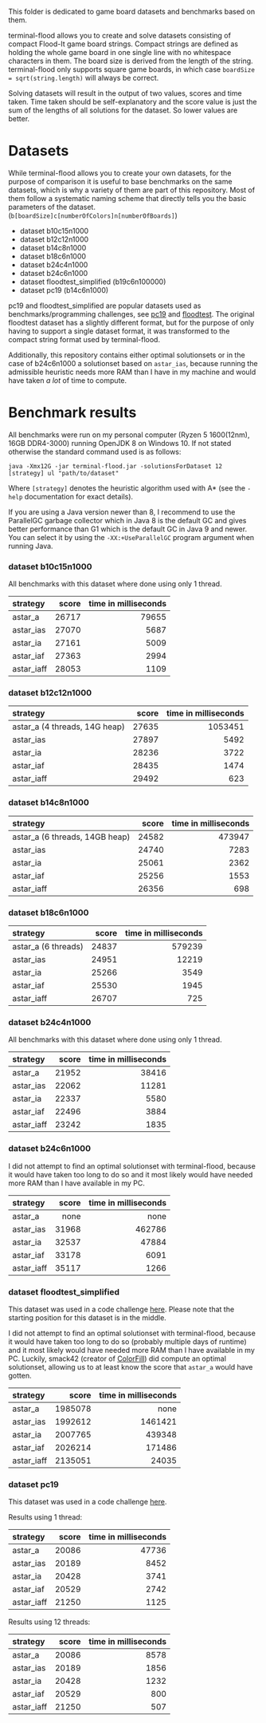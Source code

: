 This folder is dedicated to game board datasets and benchmarks based on them.

terminal-flood allows you to create and solve datasets consisting of compact Flood-It game board strings. Compact strings are defined as holding the whole game board in one single line with no whitespace characters in them. The board size is derived from the length of the string. terminal-flood only supports square game boards, in which case `boardSize = sqrt(string.length)` will always be correct.

Solving datasets will result in the output of two values, scores and time taken. Time taken should be self-explanatory and the score value is just the sum of the lengths of all solutions for the dataset. So lower values are better.


# Datasets

While terminal-flood allows you to create your own datasets, for the purpose of comparison it is useful to base benchmarks on the same datasets, which is why a variety of them are part of this repository. Most of them follow a systematic naming scheme that directly tells you the basic parameters of the dataset. (`b[boardSize]c[numberOfColors]n[numberOfBoards]`)

- dataset b10c15n1000
- dataset b12c12n1000
- dataset b14c8n1000
- dataset b18c6n1000
- dataset b24c4n1000
- dataset b24c6n1000
- dataset floodtest_simplified (b19c6n100000)
- dataset pc19 (b14c6n1000)

pc19 and floodtest_simplified are popular datasets used as benchmarks/programming challenges, see [pc19](https://web.archive.org/web/20150909200653/http://cplus.about.com/od/programmingchallenges/a/challenge19.htm) and [floodtest](https://codegolf.stackexchange.com/questions/26232/create-a-flood-paint-ai). The original floodtest dataset has a slightly different format, but for the purpose of only having to support a single dataset format, it was transformed to the compact string format used by terminal-flood.

Additionally, this repository contains either optimal solutionsets or in the case of b24c6n1000 a solutionset based on `astar_ias`, because running the admissible heuristic needs more RAM than I have in my machine and would have taken *a lot* of time to compute.


# Benchmark results

All benchmarks were run on my personal computer (Ryzen 5 1600(12nm), 16GB DDR4-3000) running OpenJDK 8 on Windows 10. If not stated otherwise the standard command used is as follows:

```
java -Xmx12G -jar terminal-flood.jar -solutionsForDataset 12 [strategy] ul "path/to/dataset"
```

Where `[strategy]` denotes the heuristic algorithm used with A* (see the `-help` documentation for exact details).

If you are using a Java version newer than 8, I recommend to use the ParallelGC garbage collector which in Java 8 is the default GC and gives better performance than G1 which is the default GC in Java 9 and newer. You can select it by using the `-XX:+UseParallelGC` program argument when running Java.


### dataset b10c15n1000

All benchmarks with this dataset where done using only 1 thread.

| strategy | score | time in milliseconds |
| :--- | ---: | ---: |
| astar_a | 26717 | 79655 |
| astar_ias | 27070 | 5687 |
| astar_ia | 27161 | 5009 |
| astar_iaf | 27363 | 2994 |
| astar_iaff | 28053 | 1109 |


### dataset b12c12n1000

| strategy | score | time in milliseconds |
| :--- | ---: | ---: |
| astar_a (4 threads, 14G heap) | 27635 | 1053451 |
| astar_ias | 27897 | 5492 |
| astar_ia | 28236 | 3722 |
| astar_iaf | 28435 | 1474 |
| astar_iaff | 29492 | 623 |


### dataset b14c8n1000

| strategy | score | time in milliseconds |
| :--- | ---: | ---: |
| astar_a (6 threads, 14GB heap) | 24582 | 473947 |
| astar_ias | 24740 | 7283 |
| astar_ia | 25061 | 2362 |
| astar_iaf | 25256 | 1553 |
| astar_iaff | 26356 | 698 |


### dataset b18c6n1000

| strategy | score | time in milliseconds |
| :--- | ---: | ---: |
| astar_a (6 threads) | 24837 | 579239 |
| astar_ias | 24951 | 12219 |
| astar_ia | 25266 | 3549 |
| astar_iaf | 25530 | 1945 |
| astar_iaff | 26707 | 725 |


### dataset b24c4n1000

All benchmarks with this dataset where done using only 1 thread.

| strategy | score | time in milliseconds |
| :--- | ---: | ---: |
| astar_a | 21952 | 38416 |
| astar_ias | 22062 | 11281 |
| astar_ia | 22337 | 5580 |
| astar_iaf | 22496 | 3884 |
| astar_iaff | 23242 | 1835 |


### dataset b24c6n1000

I did not attempt to find an optimal solutionset with terminal-flood, because it would have taken too long to do so and it most likely would have needed more RAM than I have available in my PC.

| strategy | score | time in milliseconds |
| :--- | ---: | ---: |
| astar_a | none | none |
| astar_ias | 31968 | 462786 |
| astar_ia | 32537 | 47884 |
| astar_iaf | 33178 | 6091 |
| astar_iaff | 35117 | 1266 |


### dataset floodtest_simplified

This dataset was used in a code challenge [here](https://codegolf.stackexchange.com/questions/26232/create-a-flood-paint-ai). Please note that the starting position for this dataset is in the middle.

I did not attempt to find an optimal solutionset with terminal-flood, because it would have taken too long to do so (probably multiple days of runtime) and it most likely would have needed more RAM than I have available in my PC. Luckily, smack42 (creator of [ColorFill](https://github.com/smack42/ColorFill)) did compute an optimal solutionset, allowing us to at least know the score that `astar_a` would have gotten.

| strategy | score | time in milliseconds |
| :--- | ---: | ---: |
| astar_a | 1985078 | none |
| astar_ias | 1992612 | 1461421 |
| astar_ia | 2007765 | 439348 |
| astar_iaf | 2026214 | 171486 |
| astar_iaff | 2135051 | 24035 |


### dataset pc19

This dataset was used in a code challenge [here](https://web.archive.org/web/20150909200653/http://cplus.about.com/od/programmingchallenges/a/challenge19.htm).

Results using 1 thread:

| strategy | score | time in milliseconds |
| :--- | ---: | ---: |
| astar_a | 20086 | 47736 |
| astar_ias | 20189 | 8452 |
| astar_ia | 20428 | 3741 |
| astar_iaf | 20529 | 2742 |
| astar_iaff | 21250 | 1125 |


Results using 12 threads:

| strategy | score | time in milliseconds |
| :--- | ---: | ---: |
| astar_a | 20086 | 8578 |
| astar_ias | 20189 | 1856 |
| astar_ia | 20428 | 1232 |
| astar_iaf | 20529 | 800 |
| astar_iaff | 21250 | 507 |
